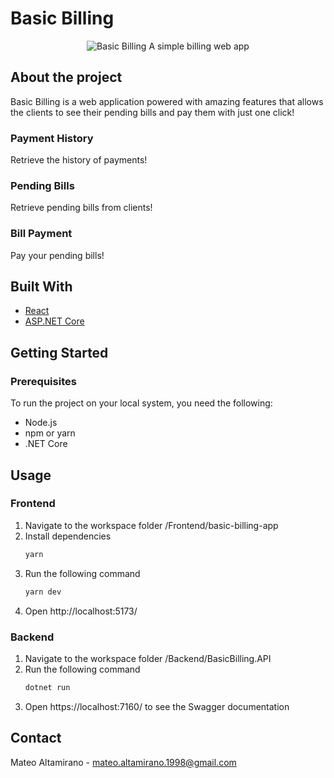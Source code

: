 # Basic Billing
<div align="center">
  <img alt="Basic Billing" src="https://user-images.githubusercontent.com/52092313/201508980-aa1b5189-02c0-40f3-9644-199ea8d60c59.png">
  A simple billing web app
</div>

## About the project
Basic Billing is a web application powered with amazing features that allows the clients to see their pending bills and pay them with just one click!
### Payment History
Retrieve the history of payments!
### Pending Bills
Retrieve pending bills from clients!
### Bill Payment
Pay your pending bills!

## Built With
* [React](https://reactjs.org/)
* [ASP.NET Core](https://learn.microsoft.com/es-es/aspnet/core/introduction-to-aspnet-core?view=aspnetcore-7.0)

## Getting Started
### Prerequisites
To run the project on your local system, you need the following:
* Node.js
* npm or yarn
* .NET Core

## Usage
### Frontend
1. Navigate to the workspace folder /Frontend/basic-billing-app
2. Install dependencies
   ```sh
   yarn
   ```
3. Run the following command
   ```sh
   yarn dev
   ```
3. Open http://localhost:5173/
### Backend
1. Navigate to the workspace folder /Backend/BasicBilling.API
2. Run the following command
   ```sh
   dotnet run
   ```
3. Open https://localhost:7160/ to see the Swagger documentation

## Contact
Mateo Altamirano - mateo.altamirano.1998@gmail.com
